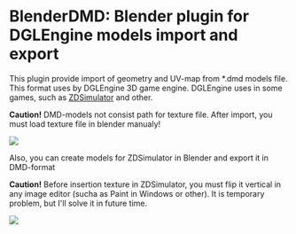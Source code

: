 # BlenderDMD: Blender plugin for DGLEngine models import and export

This plugin provide import of geometry and UV-map from *.dmd models file. This format uses by DGLEngine 3D game engine. DGLEngine uses in some games, such as [ZDSimulator](https://zdsimulator.com.ua/) and other.

**Caution!** DMD-models not consist path for texture file. After import, you must load texture file in blender manualy!

![](https://habrastorage.org/webt/hn/xu/mc/hnxumcke59ojrsveljuwnfwf5xi.png)

Also, you can create models for ZDSimulator in Blender and export it in DMD-format

**Caution!** Before insertion texture in ZDSimulator, you must flip it vertical in any image editor (sucha as Paint in Windows or other). It is temporary problem, but I'll solve it in future time.

![](https://habrastorage.org/webt/tx/pz/zx/txpzzxwe70iqkw0whrltcwlvwa0.png)
